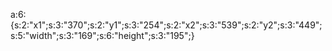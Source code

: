 a:6:{s:2:"x1";s:3:"370";s:2:"y1";s:3:"254";s:2:"x2";s:3:"539";s:2:"y2";s:3:"449";s:5:"width";s:3:"169";s:6:"height";s:3:"195";}